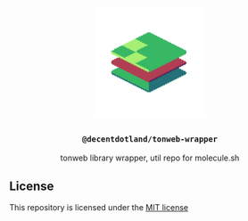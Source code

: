 <p align="center">
  <a href="https://decent.land">
    <img src="./img/new-logo.png" height="200">
  </a>
  <h3 align="center"><code>@decentdotland/tonweb-wrapper</code></h3>
  <p align="center">tonweb library wrapper, util repo for molecule.sh</p>
</p>

## License
This repository is licensed under the [MIT license](./LICENSE)